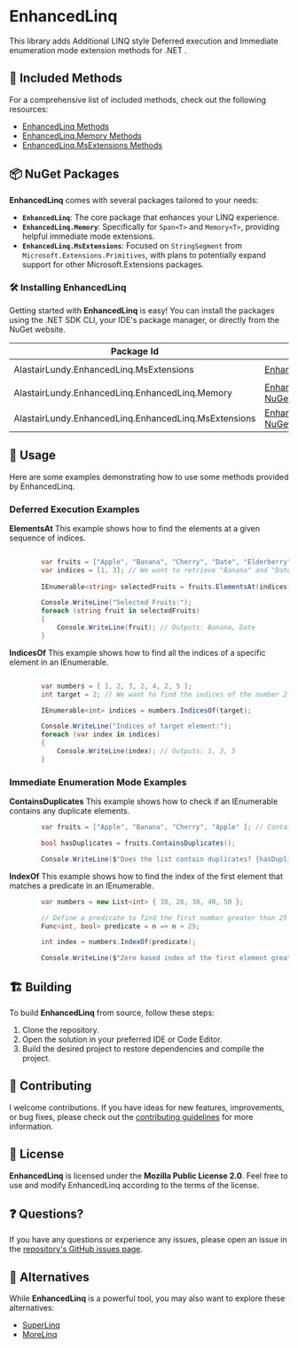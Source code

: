 # EnhancedLinq
This library adds Additional LINQ style Deferred execution and Immediate enumeration mode extension methods for .NET .

## 🚀 Included Methods
For a comprehensive list of included methods, check out the following resources:

- [EnhancedLinq Methods](./docs/Methods/EnhancedLinq.md)
- [EnhancedLinq.Memory Methods](./docs/Methods/EnhancedLinq.Memory.md)
- [EnhancedLinq.MsExtensions Methods](./docs/Methods/EnhancedLinq.MsExtensions.md)

## 📦 NuGet Packages

**EnhancedLinq** comes with several packages tailored to your needs:

- **`EnhancedLinq`**: The core package that enhances your LINQ experience.
- **`EnhancedLinq.Memory`**: Specifically for `Span<T>` and `Memory<T>`, providing helpful immediate mode extensions.
- **`EnhancedLinq.MsExtensions`**: Focused on `StringSegment` from `Microsoft.Extensions.Primitives`, with plans to potentially expand support for other Microsoft.Extensions packages.

### 🛠️ Installing EnhancedLinq

Getting started with **EnhancedLinq** is easy! You can install the packages using the .NET SDK CLI, your IDE's package manager, or directly from the NuGet website.

| Package Id                              | NuGet Link | .NET SDK CLI Command |
|-----------------------------------------|-------------|----------------------|
| AlastairLundy.EnhancedLinq.MsExtensions | [EnhancedLinq NuGet](https://nuget.org/packages/AlastairLundy.EnhancedLinq.) | `dotnet add package AlastairLundy.EnhancedLinq.` |
| AlastairLundy.EnhancedLinq.EnhancedLinq.Memory                     | [EnhancedLinq.Memory NuGet](https://nuget.org/packages/AlastairLundy.EnhancedLinq.Memory) | `dotnet add package AlastairLundy.EnhancedLinq.Memory` |
| AlastairLundy.EnhancedLinq.EnhancedLinq.MsExtensions               | [EnhancedLinq.MsExtensions NuGet](https://nuget.org/packages/AlastairLundy.EnhancedLinq.MsExtensions) | `dotnet add package AlastairLundy.EnhancedLinq.MsExtensions` |

## 📖 Usage
Here are some examples demonstrating how to use some methods provided by EnhancedLinq.

### Deferred Execution Examples

**ElementsAt**
This example shows how to find the elements at a given sequence of indices.

```csharp

        var fruits = ["Apple", "Banana", "Cherry", "Date", "Elderberry" ];
        var indices = [1, 3]; // We want to retrieve "Banana" and "Date"
        
        IEnumerable<string> selectedFruits = fruits.ElementsAt(indices);

        Console.WriteLine("Selected Fruits:");
        foreach (string fruit in selectedFruits)
        {
            Console.WriteLine(fruit); // Outputs: Banana, Date
        }
```

**IndicesOf**
This example shows how to find all the indices of a specific element in an IEnumerable<T>.
```csharp

        var numbers = [ 1, 2, 3, 2, 4, 2, 5 ];
        int target = 2; // We want to find the indices of the number 2

        IEnumerable<int> indices = numbers.IndicesOf(target);

        Console.WriteLine("Indices of target element:");
        foreach (var index in indices)
        {
            Console.WriteLine(index); // Outputs: 1, 3, 5
        }
```

### Immediate Enumeration Mode Examples

**ContainsDuplicates**
This example shows how to check if an IEnumerable<T> contains any duplicate elements.

```csharp
        var fruits = ["Apple", "Banana", "Cherry", "Apple" ]; // Contains a duplicate

        bool hasDuplicates = fruits.ContainsDuplicates();

        Console.WriteLine($"Does the list contain duplicates? {hasDuplicates}"); // Output: True
```

**IndexOf**
This example shows how to find the index of the first element that matches a predicate in an IEnumerable<T>.
```csharp
        var numbers = new List<int> { 10, 20, 30, 40, 50 };

        // Define a predicate to find the first number greater than 25
        Func<int, bool> predicate = n => n > 25;

        int index = numbers.IndexOf(predicate);

        Console.WriteLine($"Zero based index of the first element greater than 25: {index}"); // Output: 2
```

## 🏗️ Building

To build **EnhancedLinq** from source, follow these steps:

1. Clone the repository.
2. Open the solution in your preferred IDE or Code Editor.
3. Build the desired project to restore dependencies and compile the project.

## 🤝 Contributing
I welcome contributions. If you have ideas for new features, improvements, or bug fixes, please check out the [contributing guidelines](./CONTRIBUTING.md) for more information.

## 📜 License

**EnhancedLinq** is licensed under the **Mozilla Public License 2.0**. Feel free to use and modify EnhancedLinq according to the terms of the license.

## ❓ Questions?

If you have any questions or experience any issues, please open an issue in the [repository's GitHub issues page](https://github.com/alastairlundy/enhancedlinq/issues).

## 🔄 Alternatives

While **EnhancedLinq** is a powerful tool, you may also want to explore these alternatives:

- [SuperLinq](https://github.com/viceroypenguin/SuperLinq)
- [MoreLinq](https://github.com/morelinq/MoreLINQ)